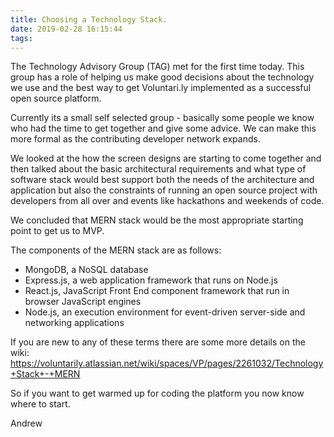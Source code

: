```yaml
---
title: Choosing a Technology Stack.
date: 2019-02-28 16:15:44
tags:
---
```


The Technology Advisory Group (TAG) met for the first time today. This group has a role of helping us make good decisions about the technology we use and the best way to get Voluntari.ly implemented as a successful open source platform.

Currently its a small self selected group - basically some people we know who had the time to get together and give some advice. We can make this more formal as the contributing developer network expands.

We looked at the how the screen designs are starting to come together and then talked about the basic architectural requirements and what type of software stack would best support both the needs of the architecture and application but also the constraints of running an open source project with developers from all over and events like hackathons and weekends of code.

We concluded that MERN stack would be the most appropriate starting point to get us to MVP.

The components of the MERN stack are as follows:

* MongoDB, a NoSQL database
* Express.js, a web application framework that runs on Node.js
* React.js, JavaScript Front End component framework that run in browser JavaScript engines
* Node.js, an execution environment for event-driven server-side and networking applications

If you are new to any of these terms there are some more details on the wiki:
https://voluntarily.atlassian.net/wiki/spaces/VP/pages/2261032/Technology+Stack+-+MERN

So if you want to get warmed up for coding the platform you now know where to start.

Andrew

